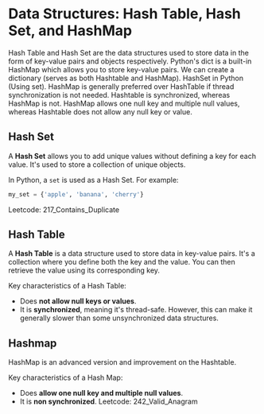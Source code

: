 # Data Structures: Hash Table, Hash Set, and HashMap
Hash Table and Hash Set are the data structures used to store data in the form of key-value pairs and objects respectively. Python's dict is a built-in HashMap which allows you to store key-value pairs. We can create a dictionary (serves as both Hashtable and HashMap). HashSet in Python (Using set). HashMap is generally preferred over HashTable if thread synchronization is not needed. Hashtable is synchronized, whereas HashMap is not. HashMap allows one null key and multiple null values, whereas Hashtable does not allow any null key or value.


## Hash Set
A **Hash Set** allows you to add unique values without defining a key for each value. It's used to store a collection of unique objects.

In Python, a `set` is used as a Hash Set. For example:
```python
my_set = {'apple', 'banana', 'cherry'}
```
Leetcode: 217_Contains_Duplicate

## Hash Table
A **Hash Table** is a data structure used to store data in key-value pairs. It's a collection where you define both the key and the value. You can then retrieve the value using its corresponding key. 

Key characteristics of a Hash Table:
- Does **not allow null keys or values**.
- It is **synchronized**, meaning it's thread-safe. However, this can make it generally slower than some unsynchronized data structures.


## Hashmap
HashMap is an advanced version and improvement on the Hashtable.

Key characteristics of a Hash Map:
- Does **allow one null key and multiple null values**.
- It is **non synchronized**.
Leetcode: 242_Valid_Anagram






